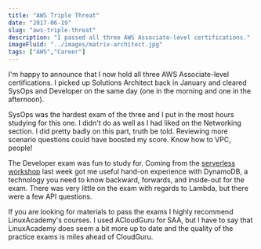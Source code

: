 ```yaml
---
title: "AWS Triple Threat"
date: "2017-06-19"
slug: "aws-triple-threat"
description: "I passed all three AWS Associate-level certifications."
imageFluid: "../images/matrix-architect.jpg"
tags: ["AWS","Career"]
---
```


I'm happy to announce that I now hold all three AWS Associate-level certifications. I picked up Solutions Architect back in January and cleared SysOps and Developer on the same day (one in the morning and one in the afternoon).

SysOps was the hardest exam of the three and I put in the most hours studying for this one. I didn't do as well as I had liked on the Networking section. I  did pretty badly on this part, truth be told. Reviewing more scenario questions could have boosted my score. Know how to VPC, people!

The Developer exam was fun to study for. Coming from the [serverless workshop](/wild-rydes/) last week got me useful hand-on experience with DynamoDB, a technology you need to know backward, forwards, and inside-out for the exam. There was very little on the exam with regards to Lambda, but there were a few API questions.

If you are looking for materials to pass the exams I highly recommend LinuxAcademy's courses. I used ACloudGuru for SAA, but I have to say that LinuxAcademy does seem a bit more up to date and the quality of the practice exams is miles ahead of CloudGuru.
